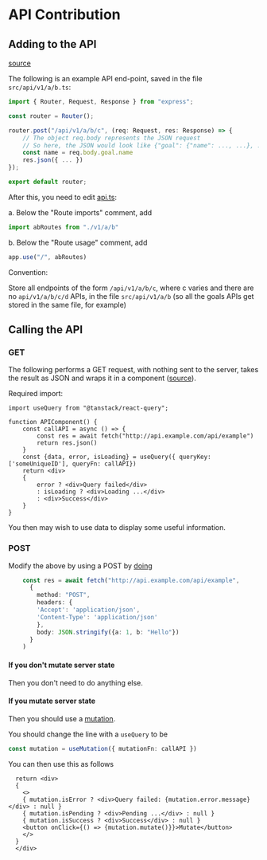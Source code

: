 # API Contribution

## Adding to the API

[source](https://rapidapi.com/guides/call-apis-react-query)

The following is an example API end-point, saved in the file `src/api/v1/a/b.ts`:

```ts
import { Router, Request, Response } from "express";

const router = Router();

router.post("/api/v1/a/b/c", (req: Request, res: Response) => {
    // The object req.body represents the JSON request
    // So here, the JSON would look like {"goal": {"name": ..., ...}, ...}
    const name = req.body.goal.name
    res.json({ ... })
});

export default router;
```

After this, you need to edit [api.ts](./src/api/api.ts):

a. Below the "Route imports" comment, add

```ts
import abRoutes from "./v1/a/b"
```

b. Below the "Route usage" comment, add

```ts
app.use("/", abRoutes)
```

Convention:

Store all endpoints of the form `/api/v1/a/b/c`, where c varies and there are no `api/v1/a/b/c/d` APIs, in the file `src/api/v1/a/b` (so all the goals APIs get stored in the same file, for example)

## Calling the API

### GET

The following performs a GET request, with nothing sent to the server, takes the result as JSON and wraps it in a component ([source](https://rapidapi.com/guides/call-apis-react-query)).

Required import:

```tsx
import useQuery from "@tanstack/react-query";
```

```tsx
function APIComponent() {
    const callAPI = async () => {
        const res = await fetch("http://api.example.com/api/example")
        return res.json()
    }
    const {data, error, isLoading} = useQuery({ queryKey: ['someUniqueID'], queryFn: callAPI})
    return <div>
    {
        error ? <div>Query failed</div>
        : isLoading ? <div>Loading ...</div>
        : <div>Success</div>
    }
}
```

You then may wish to use data to display some useful information.

### POST

Modify the above by using a POST by [doing](https://stackoverflow.com/questions/29775797/fetch-post-json-data)

```ts
    const res = await fetch("http://api.example.com/api/example",
      {
        method: "POST",
        headers: {
        'Accept': 'application/json',
        'Content-Type': 'application/json'
        },
        body: JSON.stringify({a: 1, b: "Hello"})
      }
    )
```

#### If you don't mutate server state

Then you don't need to do anything else.

#### If you mutate server state

Then you should use a [mutation](https://tanstack.com/query/latest/docs/framework/react/guides/mutations).

You should change the line with a `useQuery` to be

```ts
const mutation = useMutation({ mutationFn: callAPI })
```

You can then use this as follows

```tsx
  return <div>
  {
    <>
    { mutation.isError ? <div>Query failed: {mutation.error.message}</div> : null }
    { mutation.isPending ? <div>Pending ...</div> : null }
    { mutation.isSuccess ? <div>Success</div> : null }
    <button onClick={() => {mutation.mutate()}}>Mutate</button>
    </>
  }
  </div>
```
